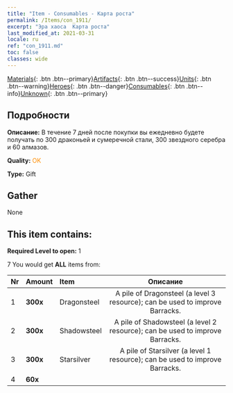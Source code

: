 ```yaml
---
title: "Item - Consumables - Карта роста"
permalink: /Items/con_1911/
excerpt: "Эра хаоса  Карта роста"
last_modified_at: 2021-03-31
locale: ru
ref: "con_1911.md"
toc: false
classes: wide
---
```

 [Materials](/ru/Items/){: .btn .btn--primary}[Artifacts](/ru/Items/Artifacts/){: .btn .btn--success}[Units](/ru/Items/Units/){: .btn .btn--warning}[Heroes](/ru/Items/Heroes/){: .btn .btn--danger}[Consumables](/ru/Items/Consumables/){: .btn .btn--info}[Unknown](/ru/Items/Unknown/){: .btn .btn--primary}

## Подробности
 **Описание:** В течение 7 дней после покупки вы ежедневно будете получать по 300 драконьей и сумеречной стали, 300 звездного серебра и 60 алмазов.

 **Quality:** <span style="color: #FF8C00">OK</span>

 **Type:** Gift

## Gather

  None

## This item contains:

 **Required Level to open:** 1

 7 You would get **ALL** items  from:

  | Nr | Amount |     Item    | Описание |
  |:---|:-------|:------------|:-----------:|
  | 1 |  **300x** | Dragonsteel | A pile of Dragonsteel (a level 3 resource); can be used to improve Barracks.  | 
  | 2 |  **300x** | Shadowsteel | A pile of Shadowsteel (a level 2 resource); can be used to improve Barracks.  | 
  | 3 |  **300x** | Starsilver | A pile of Starsilver (a level 1 resource); can be used to improve Barracks.  | 
  | 4 |  **60x** | <i class="fas fa-gem"/> |  | 

